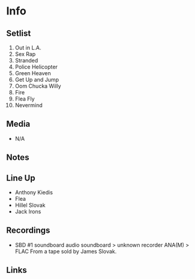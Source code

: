# Info

## Setlist

1. Out in L.A.
2. Sex Rap
3. Stranded
4. Police Helicopter
5. Green Heaven
6. Get Up and Jump
7. Oom Chucka Willy
8. Fire
9. Flea Fly
10. Nevermind

## Media

* N/A

## Notes

## Line Up

* Anthony Kiedis
* Flea
* Hillel Slovak
* Jack Irons
  
## Recordings

* SBD #1 soundboard audio soundboard > unknown recorder ANA(M) > FLAC From a tape sold by James Slovak.

## Links

